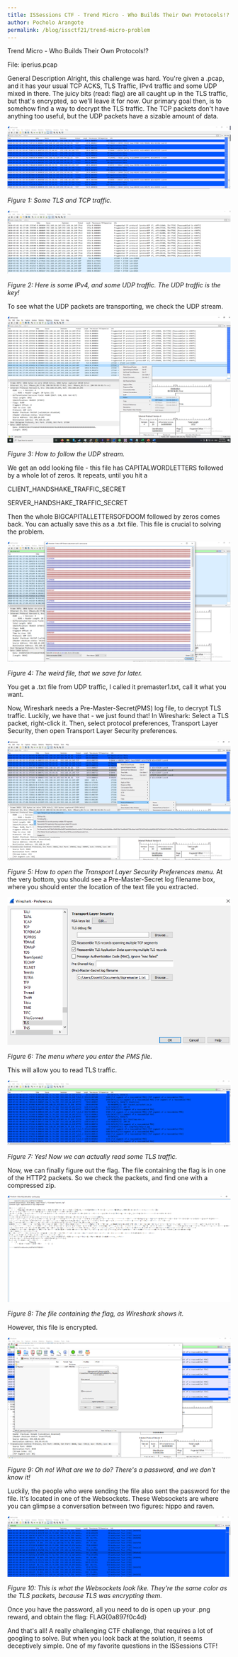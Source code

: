 ```yaml
---
title: ISSessions CTF - Trend Micro - Who Builds Their Own Protocols!?
author: Pocholo Arangote
permalink: /blog/issctf21/trend-micro-problem
---
```


Trend Micro - Who Builds Their Own Protocols!?

File: iperius.pcap


General Description
Alright, this challenge was hard. You're given a .pcap, and it has your usual TCP ACKS, TLS Traffic, IPv4 traffic and some UDP mixed in there. The juicy bits (read: flag) are all caught up in the TLS traffic, but that's encrypted, so we'll leave it for now. Our primary goal then, is to somehow find a way to decrypt the TLS traffic. The TCP packets don't have anything too useful, but the UDP packets have a sizable amount of data. 

<div style="text-align:center;">
  <a href="/assets/img/blog/2021-03-28-trend-micro-question/Screenshot (164) 2.png">
    <img src="/assets/img/blog/2021-03-28-trend-micro-question/Screenshot (164) 2.png" alt="TLS,TCP">
  </a>
</div>

*Figure 1: Some TLS and TCP traffic.* 

<div style="text-align:center;">
  <a href="/assets/img/blog/2021-03-28-trend-micro-question/Screenshot (163).png">
    <img src="/assets/img/blog/2021-03-28-trend-micro-question/Screenshot (163).png" alt="v4,UDP">
  </a>
</div>

*Figure 2: Here is some IPv4, and some UDP traffic. The UDP traffic is the key!*

To see what the UDP packets are transporting, we check the UDP stream.

<div style="text-align:center;">
  <a href="/assets/img/blog/2021-03-28-trend-micro-question/Screenshot (166).png">
    <img src="/assets/img/blog/2021-03-28-trend-micro-question/Screenshot (166).png" alt="UDPSTREAM">
  </a>
</div>

*Figure 3: How to follow the UDP stream.*


We get an odd looking file - this file has CAPITALWORDLETTERS followed by a whole lot of zeros. It repeats, until you hit a   

CLIENT\_HANDSHAKE\_TRAFFIC\_SECRET
  

SERVER\_HANDSHAKE\_TRAFFIC\_SECRET

Then the whole BIGCAPITALLETTERSOFDOOM followed by zeros comes back.
You can actually save this as a .txt file. This file is crucial to solving the problem.
<div style="text-align:center;">
  <a href="/assets/img/blog/2021-03-28-trend-micro-question/Screenshot (167).png">
    <img src="/assets/img/blog/2021-03-28-trend-micro-question/Screenshot (167).png" alt="Weird">
  </a>
</div>

*Figure 4: The weird file, that we save for later.*

You get a .txt file from UDP traffic, I called it premaster1.txt, call it what you want.

Now, Wireshark needs a Pre-Master-Secret(PMS) log file, to decrypt TLS traffic. Luckily, we have that - we just found that! In Wireshark: Select a TLS packet, right-click it. Then, select protocol preferences, Transport Layer Security, then open Transport Layer Security preferences.
<div style="text-align:center;">
  <a href="/assets/img/blog/2021-03-28-trend-micro-question/Screenshot (168).png">
    <img src="/assets/img/blog/2021-03-28-trend-micro-question/Screenshot (168).png" alt="TLSMENU">
  </a>
</div>

*Figure 5: How to open the Transport Layer Security Preferences menu.*
At the very bottom, you should see a Pre-Master-Secret log filename box, where you should enter the location of the text file you extracted.
<div style="text-align:center;">
  <a href="/assets/img/blog/2021-03-28-trend-micro-question/Screenshot (169).png">
    <img src="/assets/img/blog/2021-03-28-trend-micro-question/Screenshot (169).png" alt="PMSMENU">
  </a>
</div>

*Figure 6: The menu where you enter the PMS file.*

This will allow you to read TLS traffic. 
<div style="text-align:center;">
  <a href="/assets/img/blog/2021-03-28-trend-micro-question/Screenshot (175).png">
    <img src="/assets/img/blog/2021-03-28-trend-micro-question/Screenshot (175).png" alt="TLS">
  </a>
</div>

*Figure 7: Yes! Now we can actually read some TLS traffic.*

Now, we can finally figure out the flag. The file containing the flag is in one of the HTTP2 packets. So we check the packets, and find one with a compressed zip.
<div style="text-align:center;">
  <a href="/assets/img/blog/2021-03-28-trend-micro-question/Screenshot (173).png">
    <img src="/assets/img/blog/2021-03-28-trend-micro-question/Screenshot (173).png" alt="LAG-F">
  </a>
</div>

*Figure 8: The file containing the flag, as Wireshark shows it.*

However, this file is encrypted. 
<div style="text-align:center;">
  <a href="/assets/img/blog/2021-03-28-trend-micro-question/Screenshot (171).png">
    <img src="/assets/img/blog/2021-03-28-trend-micro-question/Screenshot (171).png" alt="ENCRYPT">
  </a>
</div>

*Figure 9: Oh no! What are we to do? There's a password, and we don't know it!*

Luckily, the people who were sending the file also sent the password for the file. It's located in one of the Websockets. These Websockets are where you can glimpse a conversation between two figures: hippo and raven. 
<div style="text-align:center;">
  <a href="/assets/img/blog/2021-03-28-trend-micro-question/Screenshot (172).png">
    <img src="/assets/img/blog/2021-03-28-trend-micro-question/Screenshot (172).png" alt="TLS">
  </a>
</div>

*Figure 10: This is what the Websockets look like. They're the same color as the TLS packets, because TLS was encrypting them.*


Once you have the password, all you need to do is open up your .png reward, and obtain the flag: FLAG{0a897f0c4d} 

And that's all! A really challenging CTF challenge, that requires a lot of googling to solve. But when you look back at the solution, it seems deceptively simple. One of my favorite questions in the ISSessions CTF!
